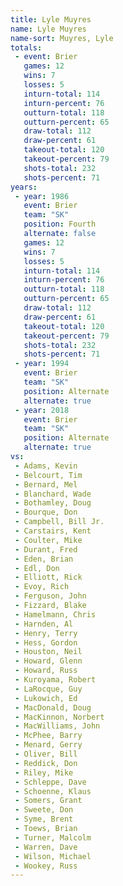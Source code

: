 ```yaml
---
title: Lyle Muyres
name: Lyle Muyres
name-sort: Muyres, Lyle
totals:
 - event: Brier
   games: 12
   wins: 7
   losses: 5
   inturn-total: 114
   inturn-percent: 76
   outturn-total: 118
   outturn-percent: 65
   draw-total: 112
   draw-percent: 61
   takeout-total: 120
   takeout-percent: 79
   shots-total: 232
   shots-percent: 71
years:
 - year: 1986
   event: Brier
   team: "SK"
   position: Fourth
   alternate: false
   games: 12
   wins: 7
   losses: 5
   inturn-total: 114
   inturn-percent: 76
   outturn-total: 118
   outturn-percent: 65
   draw-total: 112
   draw-percent: 61
   takeout-total: 120
   takeout-percent: 79
   shots-total: 232
   shots-percent: 71
 - year: 1994
   event: Brier
   team: "SK"
   position: Alternate
   alternate: true
 - year: 2018
   event: Brier
   team: "SK"
   position: Alternate
   alternate: true
vs:
 - Adams, Kevin
 - Belcourt, Tim
 - Bernard, Mel
 - Blanchard, Wade
 - Bothamley, Doug
 - Bourque, Don
 - Campbell, Bill Jr.
 - Carstairs, Kent
 - Coulter, Mike
 - Durant, Fred
 - Eden, Brian
 - Edl, Don
 - Elliott, Rick
 - Evoy, Rich
 - Ferguson, John
 - Fizzard, Blake
 - Hamelmann, Chris
 - Harnden, Al
 - Henry, Terry
 - Hess, Gordon
 - Houston, Neil
 - Howard, Glenn
 - Howard, Russ
 - Kuroyama, Robert
 - LaRocque, Guy
 - Lukowich, Ed
 - MacDonald, Doug
 - MacKinnon, Norbert
 - MacWilliams, John
 - McPhee, Barry
 - Menard, Gerry
 - Oliver, Bill
 - Reddick, Don
 - Riley, Mike
 - Schleppe, Dave
 - Schoenne, Klaus
 - Somers, Grant
 - Sweete, Don
 - Syme, Brent
 - Toews, Brian
 - Turner, Malcolm
 - Warren, Dave
 - Wilson, Michael
 - Wookey, Russ
---
```

